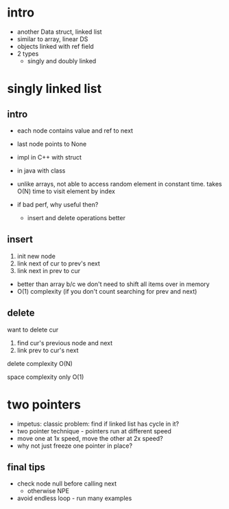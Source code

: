 # intro

- another Data struct, linked list
- similar to array, linear DS
- objects linked with ref field
- 2 types
  - singly and doubly linked

# singly linked list

## intro

- each node contains value and ref to next
- last node points to None
- impl in C++ with struct
- in java with class

- unlike arrays, not able to access random element in constant time.  takes O(N) time to visit element by index
- if bad perf, why useful then?
  - insert and delete operations better

## insert

1.  init new node
2. link next of cur to prev's next
3. link next in prev to cur

- better than array b/c we don't need to shift all items over in memory
- O(1) complexity (if you don't count searching for prev and next)

## delete

want to delete cur
1.  find cur's previous node and next
2.  link prev to cur's next

delete complexity O(N)

space complexity only O(1)

# two pointers

- impetus: classic problem: find if linked list has cycle in it?
- two pointer technique - pointers run at different speed
- move one at 1x speed, move the other at 2x speed?
- why not just freeze one pointer in place?

## final tips

- check node null before calling next
  - otherwise NPE
- avoid endless loop - run many examples